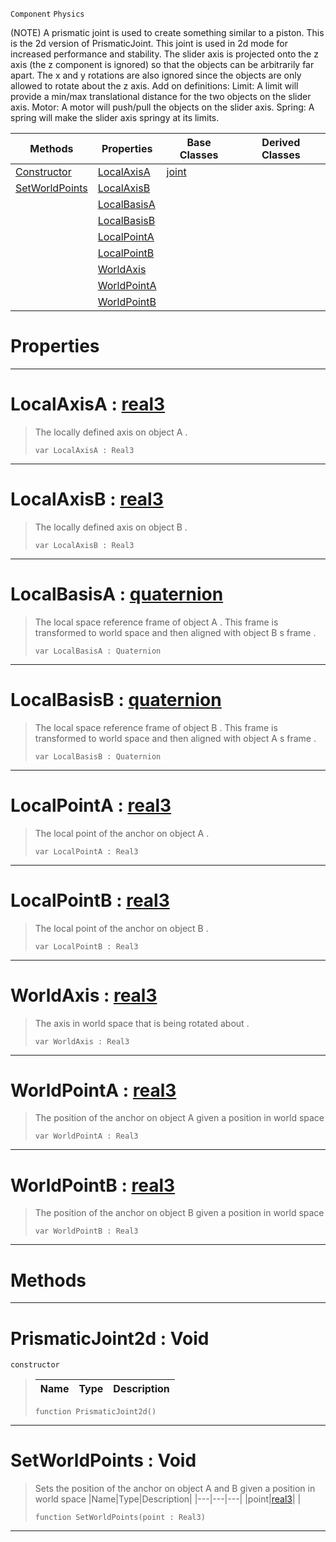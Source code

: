  `Component` `Physics`



(NOTE) A prismatic joint is used to create something similar to a piston. This is the 2d version of PrismaticJoint. This joint is used in 2d mode for increased performance and stability. The slider axis is projected onto the z axis (the z component is ignored) so that the objects can be arbitrarily far apart. The x and y rotations are also ignored since the objects are only allowed to rotate about the z axis. Add on definitions: Limit: A limit will provide a min/max translational distance for the two objects on the slider axis. Motor: A motor will push/pull the objects on the slider axis. Spring: A spring will make the slider axis springy at its limits.

|Methods|Properties|Base Classes|Derived Classes|
|---|---|---|---|
|[ Constructor](https://github.com/zeroengineteam/ZeroDocs/blob/master/code_reference/class_reference/prismaticjoint2d.markdown#prismaticjoint2d-void)|[ LocalAxisA](https://github.com/zeroengineteam/ZeroDocs/blob/master/code_reference/class_reference/prismaticjoint2d.markdown#localaxisa-zero-engine-d)|[joint](https://github.com/zeroengineteam/ZeroDocs/blob/master/code_reference/class_reference/joint.markdown)| |
|[ SetWorldPoints](https://github.com/zeroengineteam/ZeroDocs/blob/master/code_reference/class_reference/prismaticjoint2d.markdown#setworldpoints-void)|[ LocalAxisB](https://github.com/zeroengineteam/ZeroDocs/blob/master/code_reference/class_reference/prismaticjoint2d.markdown#localaxisb-zero-engine-d)| | |
| |[ LocalBasisA](https://github.com/zeroengineteam/ZeroDocs/blob/master/code_reference/class_reference/prismaticjoint2d.markdown#localbasisa-zero-engine)| | |
| |[ LocalBasisB](https://github.com/zeroengineteam/ZeroDocs/blob/master/code_reference/class_reference/prismaticjoint2d.markdown#localbasisb-zero-engine)| | |
| |[ LocalPointA](https://github.com/zeroengineteam/ZeroDocs/blob/master/code_reference/class_reference/prismaticjoint2d.markdown#localpointa-zero-engine)| | |
| |[ LocalPointB](https://github.com/zeroengineteam/ZeroDocs/blob/master/code_reference/class_reference/prismaticjoint2d.markdown#localpointb-zero-engine)| | |
| |[ WorldAxis](https://github.com/zeroengineteam/ZeroDocs/blob/master/code_reference/class_reference/prismaticjoint2d.markdown#worldaxis-zero-engine-do)| | |
| |[ WorldPointA](https://github.com/zeroengineteam/ZeroDocs/blob/master/code_reference/class_reference/prismaticjoint2d.markdown#worldpointa-zero-engine)| | |
| |[ WorldPointB](https://github.com/zeroengineteam/ZeroDocs/blob/master/code_reference/class_reference/prismaticjoint2d.markdown#worldpointb-zero-engine)| | |


 #  Properties


---  
 #  LocalAxisA : [real3](https://github.com/zeroengineteam/ZeroDocs/blob/master/code_reference/zilch_base_types/real3.markdown)

> The locally defined axis on object A . 
> ``` lang=cpp, name=Zilch
> var LocalAxisA : Real3


---  
 #  LocalAxisB : [real3](https://github.com/zeroengineteam/ZeroDocs/blob/master/code_reference/zilch_base_types/real3.markdown)

> The locally defined axis on object B . 
> ``` lang=cpp, name=Zilch
> var LocalAxisB : Real3


---  
 #  LocalBasisA : [quaternion](https://github.com/zeroengineteam/ZeroDocs/blob/master/code_reference/zilch_base_types/quaternion.markdown)

> The local space reference frame of object A . This frame is transformed to world space and then aligned with object B s frame . 
> ``` lang=cpp, name=Zilch
> var LocalBasisA : Quaternion


---  
 #  LocalBasisB : [quaternion](https://github.com/zeroengineteam/ZeroDocs/blob/master/code_reference/zilch_base_types/quaternion.markdown)

> The local space reference frame of object B . This frame is transformed to world space and then aligned with object A s frame . 
> ``` lang=cpp, name=Zilch
> var LocalBasisB : Quaternion


---  
 #  LocalPointA : [real3](https://github.com/zeroengineteam/ZeroDocs/blob/master/code_reference/zilch_base_types/real3.markdown)

> The local point of the anchor on object A . 
> ``` lang=cpp, name=Zilch
> var LocalPointA : Real3


---  
 #  LocalPointB : [real3](https://github.com/zeroengineteam/ZeroDocs/blob/master/code_reference/zilch_base_types/real3.markdown)

> The local point of the anchor on object B . 
> ``` lang=cpp, name=Zilch
> var LocalPointB : Real3


---  
 #  WorldAxis : [real3](https://github.com/zeroengineteam/ZeroDocs/blob/master/code_reference/zilch_base_types/real3.markdown)

> The axis in world space that is being rotated about . 
> ``` lang=cpp, name=Zilch
> var WorldAxis : Real3


---  
 #  WorldPointA : [real3](https://github.com/zeroengineteam/ZeroDocs/blob/master/code_reference/zilch_base_types/real3.markdown)

> The position of the anchor on object A given a position in world space 
> ``` lang=cpp, name=Zilch
> var WorldPointA : Real3


---  
 #  WorldPointB : [real3](https://github.com/zeroengineteam/ZeroDocs/blob/master/code_reference/zilch_base_types/real3.markdown)

> The position of the anchor on object B given a position in world space 
> ``` lang=cpp, name=Zilch
> var WorldPointB : Real3


---  
 #  Methods


---  
 #  PrismaticJoint2d : Void

 `constructor`

> 
> |Name|Type|Description|
> |---|---|---|
> ``` lang=cpp, name=Zilch
> function PrismaticJoint2d()
> ``` 


---  
 #  SetWorldPoints : Void

> Sets the position of the anchor on object A and B given a position in world space 
> |Name|Type|Description|
> |---|---|---|
> |point|[real3](https://github.com/zeroengineteam/ZeroDocs/blob/master/code_reference/zilch_base_types/real3.markdown)| |
> ``` lang=cpp, name=Zilch
> function SetWorldPoints(point : Real3)
> ``` 


---  
 

 